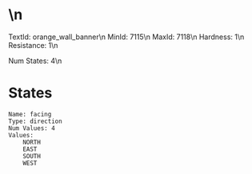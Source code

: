 # \n
TextId: orange_wall_banner\n
MinId: 7115\n
MaxId: 7118\n
Hardness: 1\n
Resistance: 1\n

Num States: 4\n
# States
```
Name: facing
Type: direction
Num Values: 4
Values:
    NORTH
    EAST
    SOUTH
    WEST
```